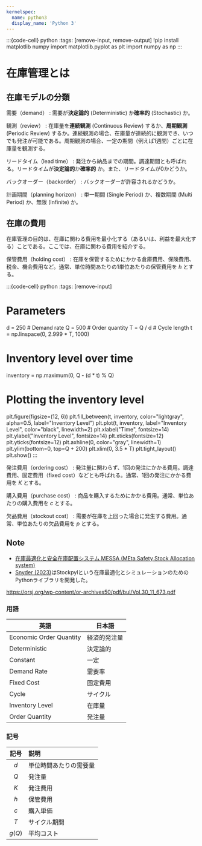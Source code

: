 ```yaml
---
kernelspec:
  name: python3
  display_name: 'Python 3'
---
```


:::{code-cell} python
:tags: [remove-input, remove-output]
!pip install matplotlib numpy
import matplotlib.pyplot as plt
import numpy as np
:::

# 在庫管理とは

## 在庫モデルの分類

需要（demand）
: 需要が**決定論的** (Deterministic) か**確率的** (Stochastic) か。

観測（review）
: 在庫量を**連続観測** (Continuous Review) するか、**周期観測** (Periodic Review) するか。連続観測の場合、在庫量が連続的に観測でき、いつでも発注が可能である。周期観測の場合、一定の期間（例えば1週間）ごとに在庫量を観測する。

リードタイム（lead time）
: 発注から納品までの期間。調達期間とも呼ばれる。リードタイムが**決定論的**か**確率的** か。また、リードタイムが0かどうか。

バックオーダー（backorder）
: バックオーダーが許容されるかどうか。

計画期間（planning horizon）
: 単一期間 (Single Period) か、複数期間 (Multi Period) か、無限 (Infinite) か。

## 在庫の費用

在庫管理の目的は、在庫に関わる費用を最小化する（あるいは、利益を最大化する）ことである。ここでは、在庫に関わる費用を紹介する。

保管費用（holding cost）
: 在庫を保管するためにかかる倉庫費用、保険費用、税金、機会費用など。通常、単位時間あたりの1単位あたりの保管費用を $h$ とする。

:::{code-cell} python
:tags: [remove-input]

# Parameters
d = 250  # Demand rate
Q = 500  # Order quantity
T = Q / d  # Cycle length
t = np.linspace(0, 2.999 * T, 1000) 

# Inventory level over time
inventory = np.maximum(0, Q - (d * t) % Q)

# Plotting the inventory level
plt.figure(figsize=(12, 6))
plt.fill_between(t, inventory, color="lightgray", alpha=0.5, label="Inventory Level")
plt.plot(t, inventory, label="Inventory Level", color="black", linewidth=2)
plt.xlabel("Time", fontsize=14)
plt.ylabel("Inventory Level", fontsize=14)
plt.xticks(fontsize=12)
plt.yticks(fontsize=12)
plt.axhline(0, color="gray", linewidth=1)
plt.ylim(bottom=0, top=Q + 200)
plt.xlim(0, 3.5 * T)
plt.tight_layout()
plt.show()
:::

発注費用（ordering cost）
: 発注量に関わらず、1回の発注にかかる費用。調達費用、固定費用（fixed cost）などとも呼ばれる。通常、1回の発注にかかる費用を $K$ とする。

購入費用（purchase cost）
: 商品を購入するためにかかる費用。通常、単位あたりの購入費用を $c$ とする。

欠品費用（stockout cost）
: 需要が在庫を上回った場合に発生する費用。通常、単位あたりの欠品費用を $p$ とする。

## Note

- [在庫最適化と安全在庫配置システム MESSA (MEta Safety Stock Allocation system)](https://scmopt.github.io/manual/03inventory.html)
- [Snyder (2023)](https://doi.org/10.1287/educ.2023.0256)はStockpylという在庫最適化とシミュレーションのためのPythonライブラリを開発した。

https://orsj.org/wp-content/or-archives50/pdf/bul/Vol.30_11_673.pdf


### 用語

| 英語                    | 日本語       |
| ----------------------- | ------------ |
| Economic Order Quantity | 経済的発注量 |
| Deterministic           | 決定論的     |
| Constant                | 一定         |
| Demand Rate             | 需要率       |
| Fixed Cost              | 固定費用     |
| Cycle                   | サイクル     |
| Inventory Level         | 在庫量       |
| Order Quantity          | 発注量       |

### 記号

|  記号  | 説明                   |
| :----: | :--------------------- |
|  $d$   | 単位時間あたりの需要量 |
|  $Q$   | 発注量                 |
|  $K$   | 発注費用               |
|  $h$   | 保管費用               |
|  $c$   | 購入単価               |
|  $T$   | サイクル期間           |
| $g(Q)$ | 平均コスト             |
